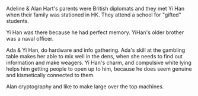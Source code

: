 Adeline & Alan Hart's parents were British diplomats and they met Yi Han when their family was stationed in HK.
They attend a school for "gifted" students.

Yi Han was there because he had perfect memory. YiHan's older brother was a naval officer.

Ada & Yi Han, do hardware and info gathering. Ada's skill at the gambling table makes her able to mix well in the dens, when she needs to find out information and make weagers. Yi Han's charm, and compulsive white lying helps him getting people to open up to him, because he does seem genuine and kismetically connected to them.

Alan cryptography and like to make large over the top machines.
